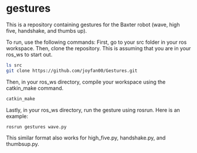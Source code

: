 # gestures
This is a repository containing gestures for the Baxter robot (wave, high five, handshake, and thumbs up). 

To run, use the following commands: 
First, go to your src folder in your ros workspace. Then, clone the repository. This is assuming that you are in your ros_ws to start out. 

```bash
ls src 
git clone https://github.com/joyfan00/Gestures.git
```

Then, in your ros_ws directory, compile your workspace using the catkin_make command. 

```bash
catkin_make
```

Lastly, in your ros_ws directory, run the gesture using rosrun. Here is an example: 

```bash
rosrun gestures wave.py
```
This similar format also works for high_five.py, handshake.py, and thumbsup.py.

